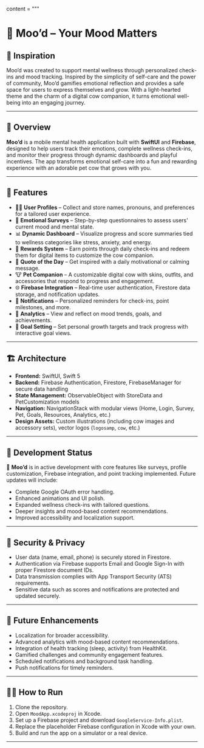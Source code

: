content = """
# 🌈 Moo’d – Your Mood Matters

## 🧠 Inspiration

Moo’d was created to support mental wellness through personalized check-ins and mood tracking. Inspired by the simplicity of self-care and the power of community, Moo’d gamifies emotional reflection and provides a safe space for users to express themselves and grow. With a light-hearted theme and the charm of a digital cow companion, it turns emotional well-being into an engaging journey.

---

## 📱 Overview

**Moo’d** is a mobile mental health application built with **SwiftUI** and **Firebase**, designed to help users track their emotions, complete wellness check-ins, and monitor their progress through dynamic dashboards and playful incentives. The app transforms emotional self-care into a fun and rewarding experience with an adorable pet cow that grows with you.

---

## 🚀 Features

- 🧑‍💼 **User Profiles** – Collect and store names, pronouns, and preferences for a tailored user experience.
- 🧠 **Emotional Surveys** – Step-by-step questionnaires to assess users' current mood and mental state.
- 📊 **Dynamic Dashboard** – Visualize progress and score summaries tied to wellness categories like stress, anxiety, and energy.
- 🎁 **Rewards System** – Earn points through daily check-ins and redeem them for digital items to customize the cow companion.
- 💬 **Quote of the Day** – Get inspired with a daily motivational or calming message.
- 🐮 **Pet Companion** – A customizable digital cow with skins, outfits, and accessories that respond to progress and engagement.
- 🌐 **Firebase Integration** – Real-time user authentication, Firestore data storage, and notification updates.
- 🔔 **Notifications** – Personalized reminders for check-ins, point milestones, and more.
- 🔎 **Analytics** – View and reflect on mood trends, goals, and achievements.
- 🌿 **Goal Setting** – Set personal growth targets and track progress with interactive goal views.

---

## 🏗️ Architecture

- **Frontend:** SwiftUI, Swift 5  
- **Backend:** Firebase Authentication, Firestore, FirebaseManager for secure data handling  
- **State Management:** ObservableObject with StoreData and PetCustomization models  
- **Navigation:** NavigationStack with modular views (Home, Login, Survey, Pet, Goals, Resources, Analytics, etc.)  
- **Design Assets:** Custom illustrations (including cow images and accessory sets), vector logos (`logosamp`, `cow`, etc.)

---

## 🧪 Development Status

🚧 **Moo’d** is in active development with core features like surveys, profile customization, Firebase integration, and point tracking implemented. Future updates will include:
- Complete Google OAuth error handling.
- Enhanced animations and UI polish.
- Expanded wellness check-ins with tailored questions.
- Deeper insights and mood-based content recommendations.
- Improved accessibility and localization support.

---


## 🔐 Security & Privacy

- User data (name, email, phone) is securely stored in Firestore.
- Authentication via Firebase supports Email and Google Sign-In with proper Firestore document IDs.
- Data transmission complies with App Transport Security (ATS) requirements.
- Sensitive data such as scores and notifications are protected and updated securely.

---


## 🎯 Future Enhancements

- Localization for broader accessibility.
- Advanced analytics with mood-based content recommendations.
- Integration of health tracking (sleep, activity) from HealthKit.
- Gamified challenges and community engagement features.
- Scheduled notifications and background task handling.
- Push notifications for timely reminders.

---


## 🏃‍♀️ How to Run

1. Clone the repository.
2. Open `MoodApp.xcodeproj` in Xcode.
3. Set up a Firebase project and download `GoogleService-Info.plist`.
4. Replace the placeholder Firebase configuration in Xcode with your own.
5. Build and run the app on a simulator or a real device.

---
